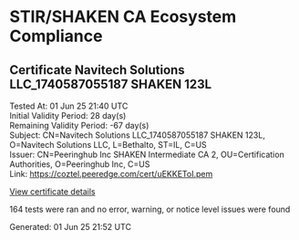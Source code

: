 # STIR/SHAKEN CA Ecosystem Compliance

## Certificate Navitech Solutions LLC_1740587055187 SHAKEN 123L

Tested At: 01 Jun 25 21:40 UTC\
Initial Validity Period: 28 day(s)\
Remaining Validity Period: -67 day(s)\
Subject: CN=Navitech Solutions LLC_1740587055187 SHAKEN 123L, O=Navitech Solutions LLC, L=Bethalto, ST=IL, C=US\
Issuer: CN=Peeringhub Inc SHAKEN Intermediate CA 2, OU=Certification Authorities, O=Peeringhub Inc, C=US\
Link: https://coztel.peeredge.com/cert/uEKKEToI.pem

[View certificate details](https://x509.io/?cert=MIIDQTCCAuigAwIBAgIQRdE8Dn6LYi7fJS%2FatIuWADAKBggqhkjOPQQDAjB8MQswCQYDVQQGEwJVUzEXMBUGA1UECgwOUGVlcmluZ2h1YiBJbmMxIjAgBgNVBAsMGUNlcnRpZmljYXRpb24gQXV0aG9yaXRpZXMxMDAuBgNVBAMMJ1BlZXJpbmdodWIgSW5jIFNIQUtFTiBJbnRlcm1lZGlhdGUgQ0EgMjAeFw0yNTAyMjYxNjI0MTVaFw0yNTAzMjYxNTUyMzBaMIGJMQswCQYDVQQGEwJVUzELMAkGA1UECAwCSUwxETAPBgNVBAcMCEJldGhhbHRvMR8wHQYDVQQKDBZOYXZpdGVjaCBTb2x1dGlvbnMgTExDMTkwNwYDVQQDDDBOYXZpdGVjaCBTb2x1dGlvbnMgTExDXzE3NDA1ODcwNTUxODcgU0hBS0VOIDEyM0wwWTATBgcqhkjOPQIBBggqhkjOPQMBBwNCAASLG8Ozq439rYVYljTtzHFhxih6wQqmqvYtV%2BbKjNMSxJf6Y8ODkuZI3jpCGM%2F%2FpHyB1fcSm6h5HW6JCxLS0iIMo4IBPDCCATgwDgYDVR0PAQH%2FBAQDAgeAMAwGA1UdEwEB%2FwQCMAAwHQYDVR0OBBYEFMpSsODpBnVGAgC%2FQR0tIwImfNkOMB8GA1UdIwQYMBaAFK6hc1GIKVcRygyp9LEKbk64S00HMBcGA1UdIAQQMA4wDAYKYIZIAYb%2FCQEBBDAWBggrBgEFBQcBGgQKMAigBhYEMTIzTDCBpgYDVR0fBIGeMIGbMIGYoDqgOIY2aHR0cHM6Ly9hdXRoZW50aWNhdGUtYXBpLmljb25lY3Rpdi5jb20vZG93bmxvYWQvdjEvY3JsolqkWDBWMRQwEgYDVQQHDAtCcmlkZ2V3YXRlcjELMAkGA1UECAwCTkoxEzARBgNVBAMMClNUSS1QQSBDUkwxCzAJBgNVBAYTAlVTMQ8wDQYDVQQKDAZTVEktUEEwCgYIKoZIzj0EAwIDRwAwRAIgHuCb18U0lPexAlfnPaF1AocMv%2BLh6OPJYJPJswU8MswCIDfWQsrn6c%2BOoHY557kpSD1zPtmOnptuV9O2PxajnGEc)

164 tests were ran and no error, warning, or notice level issues were found


Generated: 01 Jun 25 21:52 UTC